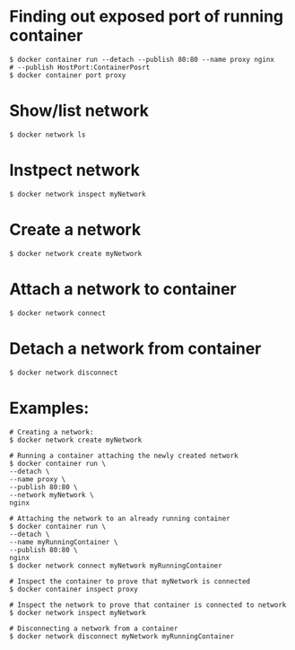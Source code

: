 # Finding out exposed port of running container
	$ docker container run --detach --publish 80:80 --name proxy nginx
	# --publish HostPort:ContainerPosrt
	$ docker container port proxy
	
# Show/list network
	$ docker network ls

# Instpect network
	$ docker network inspect myNetwork

# Create a network
	$ docker network create myNetwork

# Attach a network to container 
	$ docker network connect

# Detach a network from container
	$ docker network disconnect
	
# Examples:
	# Creating a network:
	$ docker network create myNetwork
	
	# Running a container attaching the newly created network
	$ docker container run \
	--detach \
	--name proxy \
	--publish 80:80 \
	--network myNetwork \
	nginx
	
	# Attaching the network to an already running container
	$ docker container run \
	--detach \
	--name myRunningContainer \
	--publish 80:80 \
	nginx
	$ docker network connect myNetwork myRunningContainer
	
	# Inspect the container to prove that myNetwork is connected
	$ docker container inspect proxy
	
	# Inspect the network to prove that container is connected to network
	$ docker network inspect myNetwork
	
	# Disconnecting a network from a container
	$ docker network disconnect myNetwork myRunningContainer 
	
	